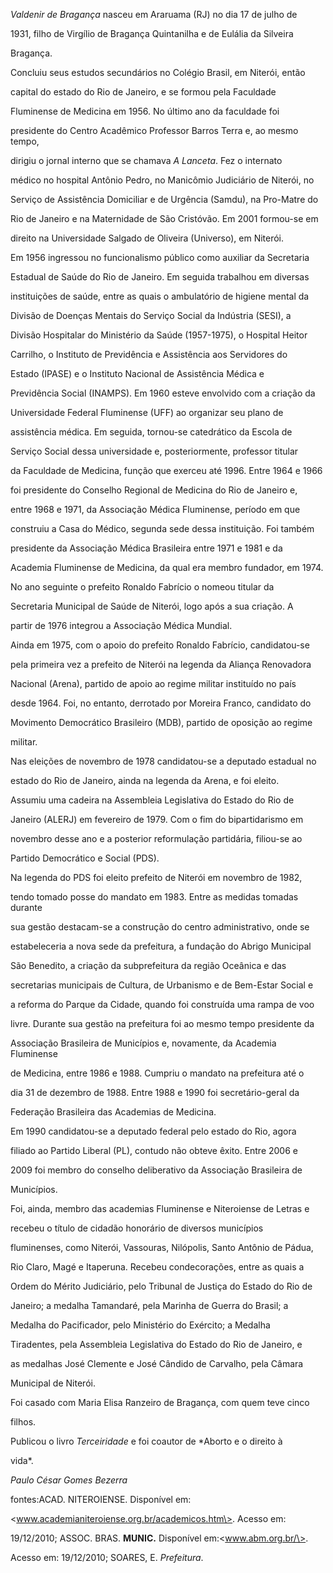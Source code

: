 

*Valdenir de Bragança* nasceu em Araruama (RJ) no dia 17 de julho de

1931, filho de Virgílio de Bragança Quintanilha e de Eulália da Silveira

Bragança.



Concluiu seus estudos secundários no Colégio Brasil, em Niterói, então

capital do estado do Rio de Janeiro, e se formou pela Faculdade

Fluminense de Medicina em 1956. No último ano da faculdade foi

presidente do Centro Acadêmico Professor Barros Terra e, ao mesmo tempo,

dirigiu o jornal interno que se chamava *A Lanceta*. Fez o internato

médico no hospital Antônio Pedro, no Manicômio Judiciário de Niterói, no

Serviço de Assistência Domiciliar e de Urgência (Samdu), na Pro-Matre do

Rio de Janeiro e na Maternidade de São Cristóvão. Em 2001 formou-se em

direito na Universidade Salgado de Oliveira (Universo), em Niterói.



Em 1956 ingressou no funcionalismo público como auxiliar da Secretaria

Estadual de Saúde do Rio de Janeiro. Em seguida trabalhou em diversas

instituições de saúde, entre as quais o ambulatório de higiene mental da

Divisão de Doenças Mentais do Serviço Social da Indústria (SESI), a

Divisão Hospitalar do Ministério da Saúde (1957-1975), o Hospital Heitor

Carrilho, o Instituto de Previdência e Assistência aos Servidores do

Estado (IPASE) e o Instituto Nacional de Assistência Médica e

Previdência Social (INAMPS). Em 1960 esteve envolvido com a criação da

Universidade Federal Fluminense (UFF) ao organizar seu plano de

assistência médica. Em seguida, tornou-se catedrático da Escola de

Serviço Social dessa universidade e, posteriormente, professor titular

da Faculdade de Medicina, função que exerceu até 1996. Entre 1964 e 1966

foi presidente do Conselho Regional de Medicina do Rio de Janeiro e,

entre 1968 e 1971, da Associação Médica Fluminense, período em que

construiu a Casa do Médico, segunda sede dessa instituição. Foi também

presidente da Associação Médica Brasileira entre 1971 e 1981 e da

Academia Fluminense de Medicina, da qual era membro fundador, em 1974.

No ano seguinte o prefeito Ronaldo Fabrício o nomeou titular da

Secretaria Municipal de Saúde de Niterói, logo após a sua criação. A

partir de 1976 integrou a Associação Médica Mundial.



Ainda em 1975, com o apoio do prefeito Ronaldo Fabrício, candidatou-se

pela primeira vez a prefeito de Niterói na legenda da Aliança Renovadora

Nacional (Arena), partido de apoio ao regime militar instituído no país

desde 1964. Foi, no entanto, derrotado por Moreira Franco, candidato do

Movimento Democrático Brasileiro (MDB), partido de oposição ao regime

militar.



Nas eleições de novembro de 1978 candidatou-se a deputado estadual no

estado do Rio de Janeiro, ainda na legenda da Arena, e foi eleito.

Assumiu uma cadeira na Assembleia Legislativa do Estado do Rio de

Janeiro (ALERJ) em fevereiro de 1979. Com o fim do bipartidarismo em

novembro desse ano e a posterior reformulação partidária, filiou-se ao

Partido Democrático e Social (PDS).



Na legenda do PDS foi eleito prefeito de Niterói em novembro de 1982,

tendo tomado posse do mandato em 1983. Entre as medidas tomadas durante

sua gestão destacam-se a construção do centro administrativo, onde se

estabeleceria a nova sede da prefeitura, a fundação do Abrigo Municipal

São Benedito, a criação da subprefeitura da região Oceânica e das

secretarias municipais de Cultura, de Urbanismo e de Bem-Estar Social e

a reforma do Parque da Cidade, quando foi construída uma rampa de voo

livre. Durante sua gestão na prefeitura foi ao mesmo tempo presidente da

Associação Brasileira de Municípios e, novamente, da Academia Fluminense

de Medicina, entre 1986 e 1988. Cumpriu o mandato na prefeitura até o

dia 31 de dezembro de 1988. Entre 1988 e 1990 foi secretário-geral da

Federação Brasileira das Academias de Medicina.



Em 1990 candidatou-se a deputado federal pelo estado do Rio, agora

filiado ao Partido Liberal (PL), contudo não obteve êxito. Entre 2006 e

2009 foi membro do conselho deliberativo da Associação Brasileira de

Municípios.



Foi, ainda, membro das academias Fluminense e Niteroiense de Letras e

recebeu o título de cidadão honorário de diversos municípios

fluminenses, como Niterói, Vassouras, Nilópolis, Santo Antônio de Pádua,

Rio Claro, Magé e Itaperuna. Recebeu condecorações, entre as quais a

Ordem do Mérito Judiciário, pelo Tribunal de Justiça do Estado do Rio de

Janeiro; a medalha Tamandaré, pela Marinha de Guerra do Brasil; a

Medalha do Pacificador, pelo Ministério do Exército; a Medalha

Tiradentes, pela Assembleia Legislativa do Estado do Rio de Janeiro, e

as medalhas José Clemente e José Cândido de Carvalho, pela Câmara

Municipal de Niterói.



Foi casado com Maria Elisa Ranzeiro de Bragança, com quem teve cinco

filhos.



Publicou o livro *Terceiridade* e foi coautor de *Aborto e o direito à

vida*.



*Paulo César Gomes Bezerra*



fontes:ACAD. NITEROIENSE. Disponível em:

\<www.academianiteroiense.org.br/academicos.htm\>. Acesso em:

19/12/2010; ASSOC. BRAS. **MUNIC.** Disponível em:\<www.abm.org.br/\>.

Acesso em: 19/12/2010; SOARES, E. *Prefeitura*.

